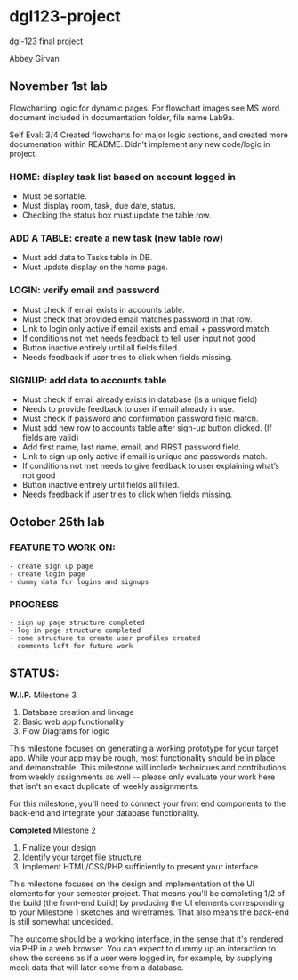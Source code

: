 # dgl123-project

dgl-123 final project

Abbey Girvan

## November 1st lab

Flowcharting logic for dynamic pages. For flowchart images see MS word document included in documentation folder, file name Lab9a. 

Self Eval: 3/4 
Created flowcharts for major logic sections, and created more documenation within README. Didn't implement any new code/logic in project.

### HOME: display task list based on account logged in
-	Must be sortable.
-	Must display room, task, due date, status.
-	Checking the status box must update the table row.

### ADD A TABLE: create a new task (new table row)
-	Must add data to Tasks table in DB.
-	Must update display on the home page.

### LOGIN: verify email and password
-	Must check if email exists in accounts table.
-	Must check that provided email matches password in that row.
-	Link to login only active if email exists and email + password match.
-	If conditions not met needs feedback to tell user input not good
-	Button inactive entirely until all fields filled.
-	Needs feedback if user tries to click when fields missing.

### SIGNUP: add data to accounts table
-	Must check if email already exists in database (is a unique field)
-	Needs to provide feedback to user if email already in use.
-	Must check if password and confirmation password field match.
-	Must add new row to accounts table after sign-up button clicked. (If fields are valid)
-	Add first name, last name, email, and FIRST password field.
-	Link to sign up only active if email is unique and passwords match.
-   If conditions not met needs to give feedback to user explaining what’s not good
-	Button inactive entirely until fields all filled.
-   Needs feedback if user tries to click when fields missing.



## October 25th lab

### FEATURE TO WORK ON:
    - create sign up page
    - create login page
    - dummy data for logins and signups

### PROGRESS
    - sign up page structure completed
    - log in page structure completed
    - some structure to create user profiles created
    - comments left for future work


## STATUS:

**W.I.P.** Milestone 3

1. Database creation and linkage
2. Basic web app functionality
3. Flow Diagrams for logic

This milestone focuses on generating a working prototype for your target app.  While your app may be rough, most functionality should be in place and demonstrable.  This milestone will include techniques and contributions from weekly assignments as well -- please only evaluate your work here that isn't an exact duplicate of weekly assignments.

For this milestone, you'll need to connect your front end components to the back-end and integrate your database functionality. 

**Completed** Milestone 2

1. Finalize your design
2. Identify your target file structure
3. Implement HTML/CSS/PHP sufficiently to present your interface

This milestone focuses on the design and implementation of the UI elements for your semester project.  That means you'll be completing 1/2 of the build (the front-end build) by producing the UI elements corresponding to your Milestone 1 sketches and wireframes.  That also means the back-end is still somewhat undecided. 

The outcome should be a working interface, in the sense that it's rendered via PHP in a web browser.  You can expect to dummy up an interaction to show the screens as if a user were logged in, for example, by supplying mock data that will later come from a database.